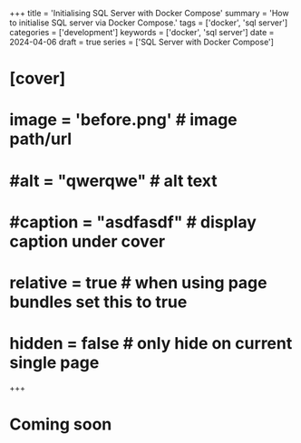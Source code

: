 +++
title = 'Initialising SQL Server with Docker Compose'
summary = 'How to initialise SQL server via Docker Compose.'
tags = ['docker', 'sql server']
categories = ['development']
keywords = ['docker', 'sql server']
date = 2024-04-06
draft = true
series = ['SQL Server with Docker Compose']
# [cover]
#     image = 'before.png' # image path/url
#     #alt = "qwerqwe" # alt text
#     #caption = "asdfasdf" # display caption under cover
#     relative = true # when using page bundles set this to true
#     hidden = false # only hide on current single page
+++

# Coming soon
